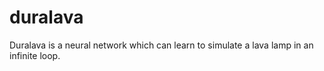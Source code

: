 # duralava
Duralava is a neural network which can learn to simulate a lava lamp in an infinite loop. 
